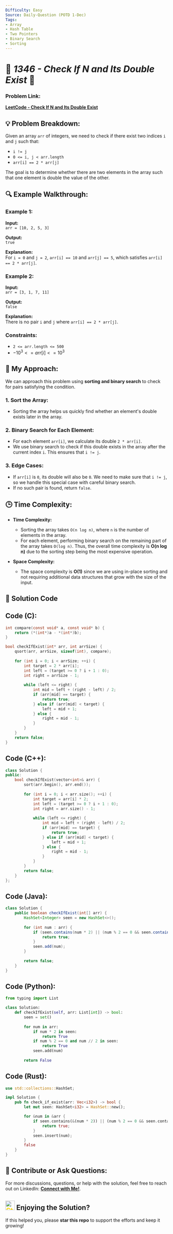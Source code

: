 ```yaml
---
Difficulty: Easy  
Source: Daily-Question (POTD 1-Dec)  
Tags:
- Array
- Hash Table
- Two Pointers
- Binary Search
- Sorting
---
```


# 🚀 *1346 - Check If N and Its Double Exist* 🧠

### Problem Link:
[**LeetCode - Check If N and Its Double Exist**](https://leetcode.com/problems/check-if-n-and-its-double-exist/description/?envType=daily-question&envId=2024-12-01)

## 💡 **Problem Breakdown:**

Given an array `arr` of integers, we need to check if there exist two indices `i` and `j` such that:

- `i != j`
- `0 <= i, j < arr.length`
- `arr[i] == 2 * arr[j]`

The goal is to determine whether there are two elements in the array such that one element is double the value of the other.

## 🔍 **Example Walkthrough:**

### Example 1:

**Input:**  
`arr = [10, 2, 5, 3]`

**Output:**  
`true`

**Explanation:**  
For `i = 0` and `j = 2`, `arr[i] == 10` and `arr[j] == 5`, which satisfies `arr[i] == 2 * arr[j]`.

### Example 2:

**Input:**  
`arr = [3, 1, 7, 11]`

**Output:**  
`false`

**Explanation:**  
There is no pair `i` and `j` where `arr[i] == 2 * arr[j]`.

### Constraints:
- `2 <= arr.length <= 500`
- $`-10^3 <= arr[i] <= 10^3`$



## 🎯 **My Approach:**

We can approach this problem using **sorting and binary search** to check for pairs satisfying the condition.

### 1. **Sort the Array**:  
   - Sorting the array helps us quickly find whether an element's double exists later in the array.

### 2. **Binary Search for Each Element**:  
   - For each element `arr[i]`, we calculate its double `2 * arr[i]`.
   - We use binary search to check if this double exists in the array after the current index `i`. This ensures that `i != j`.

### 3. **Edge Cases**:  
   - If `arr[i]` is `0`, its double will also be `0`. We need to make sure that `i != j`, so we handle this special case with careful binary search.
   - If no such pair is found, return `false`.



## 🕒 **Time Complexity:**

- **Time Complexity:**  
  - Sorting the array takes `O(n log n)`, where `n` is the number of elements in the array.
  - For each element, performing binary search on the remaining part of the array takes `O(log n)`. Thus, the overall time complexity is **O(n log n)** due to the sorting step being the most expensive operation.
  
- **Space Complexity:**  
  - The space complexity is **O(1)** since we are using in-place sorting and not requiring additional data structures that grow with the size of the input.



## 📝 **Solution Code**

## Code (C):

```c
int compare(const void* a, const void* b) {
    return (*(int*)a - *(int*)b);
}

bool checkIfExist(int* arr, int arrSize) {
    qsort(arr, arrSize, sizeof(int), compare);
    
    for (int i = 0; i < arrSize; ++i) {
        int target = 2 * arr[i];
        int left = (target >= 0 ? i + 1 : 0);
        int right = arrSize - 1;
        
        while (left <= right) {
            int mid = left + (right - left) / 2;
            if (arr[mid] == target) {
                return true;
            } else if (arr[mid] < target) {
                left = mid + 1;
            } else {
                right = mid - 1;
            }
        }
    }
    return false;
}
```

## Code (C++):

```cpp
class Solution {
public:
    bool checkIfExist(vector<int>& arr) {
        sort(arr.begin(), arr.end()); 
        
        for (int i = 0; i < arr.size(); ++i) {
            int target = arr[i] * 2;
            int left = (target >= 0 ? i + 1 : 0);
            int right = arr.size() - 1;
            
            while (left <= right) {
                int mid = left + (right - left) / 2;
                if (arr[mid] == target) {
                    return true;
                } else if (arr[mid] < target) {
                    left = mid + 1;
                } else {
                    right = mid - 1;
                }
            }
        }
        return false;
    }
};
```

## Code (Java):

```java
class Solution {
    public boolean checkIfExist(int[] arr) {
        HashSet<Integer> seen = new HashSet<>();
        
        for (int num : arr) {
            if (seen.contains(num * 2) || (num % 2 == 0 && seen.contains(num / 2))) {
                return true;
            }
            seen.add(num);
        }
        
        return false;
    }
}
```

## Code (Python):

```python
from typing import List

class Solution:
    def checkIfExist(self, arr: List[int]) -> bool:
        seen = set()
        
        for num in arr:
            if num * 2 in seen:
                return True
            if num % 2 == 0 and num // 2 in seen:
                return True
            seen.add(num)
        
        return False
```

## Code (Rust):

```rust
use std::collections::HashSet;

impl Solution {
    pub fn check_if_exist(arr: Vec<i32>) -> bool {
        let mut seen: HashSet<i32> = HashSet::new();

        for &num in &arr {
            if seen.contains(&(num * 2)) || (num % 2 == 0 && seen.contains(&(num / 2))) {
                return true;
            }
            seen.insert(num);
        }
        false
    }
}
```



## 🎯 **Contribute or Ask Questions:**
For more discussions, questions, or help with the solution, feel free to reach out on LinkedIn: [**Connect with Me!**](https://www.linkedin.com/in/het-patel-8b110525a/).

## <img src="https://github.com/user-attachments/assets/35f6838c-52f5-4e48-8a98-c5203f8c57e3" style="width:29px; color: #FFD700" alt="Star GIF"> **Enjoying the Solution?**  
If this helped you, please **star this repo** to support the efforts and keep it growing!
